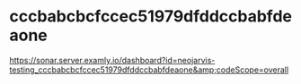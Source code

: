 # cccbabcbcfccec51979dfddccbabfdeaone
https://sonar.server.examly.io/dashboard?id=neojarvis-testing_cccbabcbcfccec51979dfddccbabfdeaone&amp;codeScope=overall
